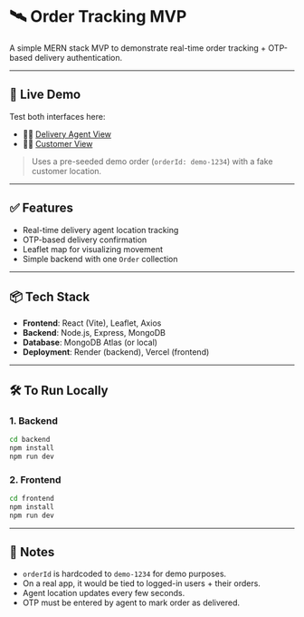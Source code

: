 # 🛰️ Order Tracking MVP

A simple MERN stack MVP to demonstrate real-time order tracking + OTP-based delivery authentication.

---

## 🚀 Live Demo

Test both interfaces here:

- 🧑‍💼 [Delivery Agent View](https://order-tracking-3t24tzhcp-ankitsingh435517s-projects.vercel.app/agent)
- 🙋‍♂️ [Customer View](https://order-tracking-3t24tzhcp-ankitsingh435517s-projects.vercel.app/customer)

> Uses a pre-seeded demo order (`orderId: demo-1234`) with a fake customer location.

---

## ✅ Features

- Real-time delivery agent location tracking
- OTP-based delivery confirmation
- Leaflet map for visualizing movement
- Simple backend with one `Order` collection

---

## 📦 Tech Stack

- **Frontend**: React (Vite), Leaflet, Axios
- **Backend**: Node.js, Express, MongoDB
- **Database**: MongoDB Atlas (or local)
- **Deployment**: Render (backend), Vercel (frontend)

---

## 🛠️ To Run Locally

### 1. Backend

```bash
cd backend
npm install
npm run dev
```

### 2. Frontend

```bash
cd frontend
npm install
npm run dev
```

---

## 👀 Notes

- `orderId` is hardcoded to `demo-1234` for demo purposes.
- On a real app, it would be tied to logged-in users + their orders.
- Agent location updates every few seconds.
- OTP must be entered by agent to mark order as delivered.
